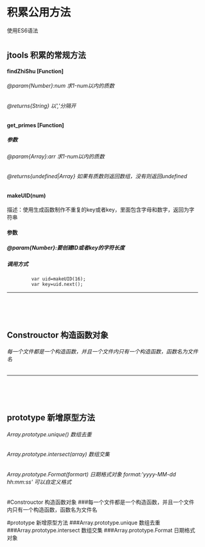 # 积累公用方法
使用ES6语法
#

## jtools 积累的常规方法
#### findZhiShu [Function]
###### @param{Number}:num   求1-num以内的质数
###### @returns{String}   以','分隔开
#### get_primes [Function]
##### 参数
###### @param{Array}:arr   求1-num以内的质数
###### @returns{undefined|Array} 如果有质数则返回数组，没有则返回undefined
#### makeUID(num)
描述：使用生成函数制作不重复的key或者key，里面包含字母和数字，返回为字符串

#### 参数
##### @param{Number}:要创建ID或者key的字符长度
##### 调用方式 
             var uid=makeUID(16);
             var key=uid.next();
--------------------------------------------------------------------------
</br>
</br>
</br>

## Constrouctor 构造函数对象
###### 每一个文件都是一个构造函数，并且一个文件内只有一个构造函数，函数名为文件名
-----------------------------------------------------------------------------
</br>
</br>
</br>

## prototype 新增原型方法
###### Array.prototype.unique() 数组去重
###### Array.prototype.intersect(array) 数组交集
###### Array.prototype.Format(formart) 日期格式对象 format:'yyyy-MM-dd hh:mm:ss' 可以自定义格式






#Constrouctor 构造函数对象
###每一个文件都是一个构造函数，并且一个文件内只有一个构造函数，函数名为文件名



#prototype 新增原型方法
###Array.prototype.unique 数组去重
###Array.prototype.intersect 数组交集
###Array.prototype.Format 日期格式对象



